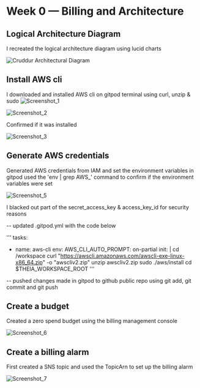 # Week 0 — Billing and Architecture

## Logical Architecture Diagram
I recreated the logical architecture diagram using lucid charts

![Cruddur Architectural Diagram](https://user-images.githubusercontent.com/113455719/219932410-ef797b62-00c3-42b5-866e-e7afb2b30a28.png)

## Install AWS cli
I downloaded and installed AWS cli on gitpod terminal using curl, unzip & sudo
![Screenshot_1](https://user-images.githubusercontent.com/113455719/219851861-ce808680-6d8a-4851-9cae-f94e03f8fb32.png)

![Screenshot_2](https://user-images.githubusercontent.com/113455719/219851909-9097dbd6-23c7-43e1-9d6e-a4e2d998590c.png)


Confirmed if it was installed

![Screenshot_3](https://user-images.githubusercontent.com/113455719/219852626-a5a9ea20-42cf-4d39-9b66-ff2f1bfc4d8c.png)

## Generate AWS credentials

Generated AWS credentials from IAM and set the environment variables in gitpod
used the 'env | grep AWS_' command to confirm if the environment variables were set

![Screenshot_5](https://user-images.githubusercontent.com/113455719/219854125-f037ac5a-6cce-468c-bf89-a69cdfcc9beb.png)

I blacked out part of the secret_access_key & access_key_id for security reasons

-- updated .gitpod.yml with the code below 

'''
tasks:
  - name: aws-cli
    env:
      AWS_CLI_AUTO_PROMPT: on-partial
    init: |
      cd /workspace
      curl "https://awscli.amazonaws.com/awscli-exe-linux-x86_64.zip" -o "awscliv2.zip"
      unzip awscliv2.zip
      sudo ./aws/install
      cd $THEIA_WORKSPACE_ROOT
      '''
      
-- pushed changes made in gitpod to github public repo using git add, git commit and git push


## Create a budget
Created a zero spend budget using the billing management console

![Screenshot_6](https://user-images.githubusercontent.com/113455719/219872831-62404594-9007-4043-b904-0d768a08317c.png)

## Create a billing alarm
First created a SNS topic and used the TopicArn to set up the billing alarm

![Screenshot_7](https://user-images.githubusercontent.com/113455719/219873233-1e854baf-38dd-4c9e-b7c7-fcc380487939.png)


